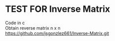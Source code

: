 TEST FOR Inverse Matrix
====

Code in c<br>
Obtain reverse matrix n x n<br>
https://github.com/jsgonzlez661/Inverse-Matrix.git